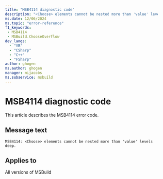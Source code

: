 ```yaml
---
title: "MSB4114 diagnostic code"
description: "<Choose> elements cannot be nested more than 'value' levels deep."
ms.date: 12/06/2024
ms.topic: "error-reference"
f1_keywords:
 - MSB4114
 - MSBuild.ChooseOverflow
dev_langs:
  - "VB"
  - "CSharp"
  - "C++"
  - "FSharp"
author: ghogen
ms.author: ghogen
manager: mijacobs
ms.subservice: msbuild
---
```


# MSB4114 diagnostic code

<!-- :::ErrorDefinitionDescription::: -->
<!-- :::editable-content name="introDescription"::: -->
This article describes the MSB4114 error code.
<!-- :::editable-content-end::: -->

## Message text

`MSB4114: <Choose> elements cannot be nested more than 'value' levels deep.`

<!-- :::editable-content name="postOutputDescription"::: -->
<!--
{StrBegin="MSB4114: "}UE: This message appears if the project file contains unreasonably nested Choose elements.
    LOCALIZATION: Do not localize "Choose" as it is an XML element name.
-->
<!-- :::editable-content-end::: -->
<!-- :::ErrorDefinitionDescription-end::: -->

## Applies to

All versions of MSBuild
